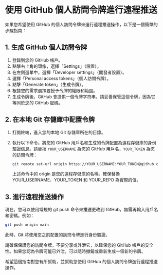 # 使用 GitHub 個人訪問令牌進行遠程推送

如果您希望使用 GitHub 的個人訪問令牌來進行遠程推送操作，以下是一個簡單的步驟指南：

## 1. 生成 GitHub 個人訪問令牌

1. 登錄到您的 GitHub 帳戶。
2. 點擊右上角的頭像，選擇「Settings」（設置）。
3. 在左側選單中，選擇「Developer settings」（開發者設置）。
4. 選擇「Personal access tokens」（個人訪問令牌）。
5. 點擊「Generate token」（生成令牌）。
6. 根據您的需求選擇要授予令牌的權限和範圍。
7. 生成令牌後，GitHub 會提供一個令牌字符串。請妥善保管這個令牌，因為它等同於您的 GitHub 密碼。

## 2. 在本地 Git 存儲庫中配置令牌

1. 打開終端，進入您的本地 Git 存儲庫所在的目錄。
2. 執行以下命令，將您的 GitHub 用戶名和生成的令牌配置為遠程存儲庫的身份驗證信息。請替換 `YOUR_USERNAME` 為您的 GitHub 用戶名，`YOUR_TOKEN` 為您的訪問令牌：

   ```bash
   git remote set-url origin https://YOUR_USERNAME:YOUR_TOKEN@github.com/YOUR_USERNAME/YOUR_REPO.git
   ```
   上述命令中的 origin 是您的遠程存儲庫的名稱。確保替換 YOUR_USERNAME、YOUR_TOKEN 和 YOUR_REPO 為實際的值。
## 3. 進行遠程推送操作
現在，您可以使用常規的 git push 命令來推送更改到 GitHub，無需再輸入用戶名和密碼。例如：
```bash
git push origin main
```
此時，Git 將使用您之前配置的訪問令牌進行身份驗證。

請確保保護您的訪問令牌，不要分享或外泄它，以確保您的 GitHub 帳戶的安全性。如果您認為令牌可能已外泄，可以隨時撤銷或重新生成一個新的令牌。

希望這個指南對您有所幫助，並幫助您使用 GitHub 的個人訪問令牌進行遠程推送操作。

